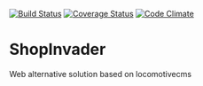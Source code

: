[![Build Status](https://travis-ci.org/akretion/odoo-shopinvader.svg?branch=8.0)](https://travis-ci.org/akretion/odoo-shopinvader)
[![Coverage Status](https://coveralls.io/repos/github/akretion/odoo-shopinvader/badge.svg?branch=8.0)](https://coveralls.io/github/akretion/odoo-shopinvader?branch=8.0)
[![Code Climate](https://codeclimate.com/github/akretion/odoo-shopinvader/badges/gpa.svg)](https://codeclimate.com/github/akretion/odoo-shopinvader)


ShopInvader
=================

Web alternative solution based on locomotivecms
